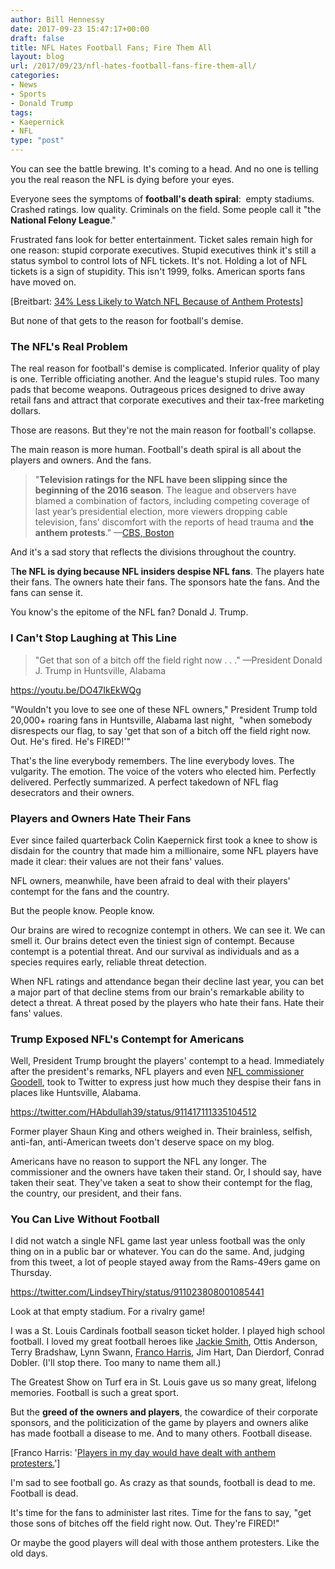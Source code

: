 ```yaml
---
author: Bill Hennessy
date: 2017-09-23 15:47:17+00:00
draft: false
title: NFL Hates Football Fans; Fire Them All
layout: blog
url: /2017/09/23/nfl-hates-football-fans-fire-them-all/
categories:
- News
- Sports
- Donald Trump
tags:
- Kaepernick
- NFL
type: "post"
---
```


You can see the battle brewing. It's coming to a head. And no one is telling you the real reason the NFL is dying before your eyes.

Everyone sees the symptoms of **football's death spiral**:  empty stadiums. Crashed ratings. low quality. Criminals on the field. Some people call it "the **National Felony League**."

Frustrated fans look for better entertainment. Ticket sales remain high for one reason: stupid corporate executives. Stupid executives think it's still a status symbol to control lots of NFL tickets. It's not. Holding a lot of NFL tickets is a sign of stupidity. This isn't 1999, folks. American sports fans have moved on.

[Breitbart: [34% Less Likely to Watch NFL Because of Anthem Protests](https://www.breitbart.com/sports/2017/09/22/rasmussen-poll-34-less-likely-watch-nfl-anthem-protests/)]

But none of that gets to the reason for football's demise.



### The NFL's Real Problem



The real reason for football's demise is complicated. Inferior quality of play is one. Terrible officiating another. And the league's stupid rules. Too many pads that become weapons. Outrageous prices designed to drive away retail fans and attract that corporate executives and their tax-free marketing dollars.

Those are reasons. But they're not the main reason for football's collapse.

The main reason is more human. Football's death spiral is all about the players and owners. And the fans.



> "**Television ratings for the NFL have been slipping since the beginning of the 2016 season**. The league and observers have blamed a combination of factors, including competing coverage of last year’s presidential election, more viewers dropping cable television, fans’ discomfort with the reports of head trauma and **the anthem protests**." —[CBS, Boston](https://boston.cbslocal.com/2017/09/23/president-trump-colin-kaepernick-anthem-protests/)



And it's a sad story that reflects the divisions throughout the country.

T**he NFL is dying because NFL insiders despise NFL fans**. The players hate their fans. The owners hate their fans. The sponsors hate the fans. And the fans can sense it.

You know's the epitome of the NFL fan? Donald J. Trump.



### I Can't Stop Laughing at This Line





> "Get that son of a bitch off the field right now . . ." —President Donald J. Trump in Huntsville, Alabama



https://youtu.be/DO47IkEkWQg

"Wouldn't you love to see one of these NFL owners," President Trump told 20,000+ roaring fans in Huntsville, Alabama last night,  "when somebody disrespects our flag, to say 'get that son of a bitch off the field right now. Out. He's fired. He's FIRED!'"

That's the line everybody remembers. The line everybody loves. The vulgarity. The emotion. The voice of the voters who elected him. Perfectly delivered. Perfectly summarized. A perfect takedown of NFL flag desecrators and their owners.



### Players and Owners Hate Their Fans



Ever since failed quarterback Colin Kaepernick first took a knee to show is disdain for the country that made him a millionaire, some NFL players have made it clear: their values are not their fans' values.

NFL owners, meanwhile, have been afraid to deal with their players' contempt for the fans and the country.

But the people know. People know.

Our brains are wired to recognize contempt in others. We can see it. We can smell it. Our brains detect even the tiniest sign of contempt. Because contempt is a potential threat. And our survival as individuals and as a species requires early, reliable threat detection.

When NFL ratings and attendance began their decline last year, you can bet a major part of that decline stems from our brain's remarkable ability to detect a threat. A threat posed by the players who hate their fans. Hate their fans' values.



### Trump Exposed NFL's Contempt for Americans



Well, President Trump brought the players' contempt to a head. Immediately after the president's remarks, NFL players and even [NFL commissioner Goodell](https://www.thegatewaypundit.com/2017/09/nfl-commissioner-lectures-trump-not-jackass-anti-cop-players-kneeling-anthem/), took to Twitter to express just how much they despise their fans in places like Huntsville, Alabama.

https://twitter.com/HAbdullah39/status/911417111335104512

Former player Shaun King and others weighed in. Their brainless, selfish, anti-fan, anti-American tweets don't deserve space on my blog.

Americans have no reason to support the NFL any longer. The commissioner and the owners have taken their stand. Or, I should say, have taken their seat. They've taken a seat to show their contempt for the flag, the country, our president, and their fans.



### You Can Live Without Football



I did not watch a single NFL game last year unless football was the only thing on in a public bar or whatever. You can do the same. And, judging from this tweet, a lot of people stayed away from the Rams-49ers game on Thursday.

https://twitter.com/LindseyThiry/status/911023808001085441

Look at that empty stadium. For a rivalry game!

I was a St. Louis Cardinals football season ticket holder. I played high school football. I loved my great football heroes like [Jackie Smith](https://hennessysview.com/2009/02/28/flow-thru-afterglow/), Ottis Anderson, Terry Bradshaw, Lynn Swann, [Franco Harris](https://insider.foxnews.com/2017/09/05/nfl-legend-franco-harris-colin-kaepernick-national-anthem-protest), Jim Hart, Dan Dierdorf, Conrad Dobler. (I'll stop there. Too many to name them all.)

The Greatest Show on Turf era in St. Louis gave us so many great, lifelong memories. Football is such a great sport.

But the **greed of the owners and players**, the cowardice of their corporate sponsors, and the politicization of the game by players and owners alike has made football a disease to me. And to many others. Football disease.

[Franco Harris: '[Players in my day would have dealt with anthem protesters.](https://insider.foxnews.com/2017/09/05/nfl-legend-franco-harris-colin-kaepernick-national-anthem-protest)']

I'm sad to see football go. As crazy as that sounds, football is dead to me. Football is dead.

It's time for the fans to administer last rites. Time for the fans to say, "get those sons of bitches off the field right now. Out. They're FIRED!"

Or maybe the good players will deal with those anthem protesters. Like the old days.




